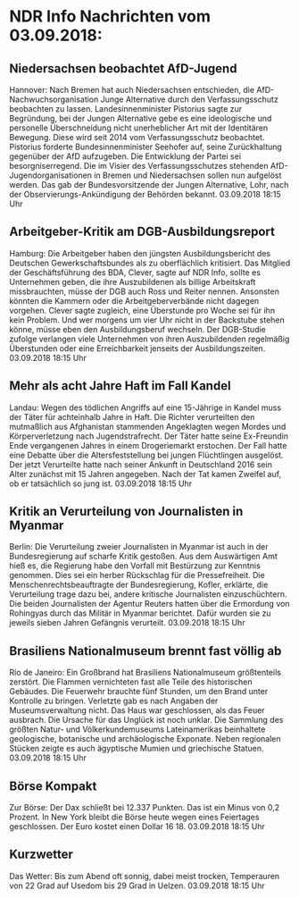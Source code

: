# NDR Info Nachrichten vom 03.09.2018:


## Niedersachsen beobachtet AfD-Jugend
Hannover:	Nach Bremen hat auch Niedersachsen entschieden, die AfD-Nachwuchsorganisation Junge Alternative durch den Verfassungsschutz beobachten zu lassen. Landesinnenminister Pistorius sagte zur Begründung, bei der Jungen Alternative gebe es eine ideologische und personelle Überschneidung nicht unerheblicher Art mit der Identitären Bewegung. Diese wird seit 2014 vom Verfassungsschutz beobachtet. Pistorius forderte Bundesinnenminister Seehofer auf, seine Zurückhaltung gegenüber der AfD aufzugeben. Die Entwicklung der Partei sei besorgniserregend. Die im Visier des Verfassungsschutzes stehenden AfD-Jugendorganisationen in Bremen und Niedersachsen sollen nun aufgelöst werden. Das gab der Bundesvorsitzende der Jungen Alternative, Lohr, nach der Observierungs-Ankündigung der Behörden bekannt. 03.09.2018 18:15 Uhr 

## Arbeitgeber-Kritik am DGB-Ausbildungsreport
Hamburg: Die Arbeitgeber haben den jüngsten Ausbildungsbericht des Deutschen Gewerkschaftsbundes als zu oberflächlich kritisiert. Das Mitglied der Geschäftsführung des BDA, Clever, sagte auf NDR Info, sollte es Unternehmen geben, die ihre Auszubildenen als billige Arbeitskraft missbrauchten, müsse der DGB auch Ross und Reiter nennen. Ansonsten könnten die Kammern oder die Arbeitgeberverbände nicht dagegen vorgehen. Clever sagte zugleich, eine Überstunde pro Woche sei für ihn kein Problem. Und wer morgens um vier Uhr nicht in der Backstube stehen könne, müsse eben den Ausbildungsberuf wechseln. Der DGB-Studie zufolge verlangen viele Unternehmen von ihren Auszubildenden regelmäßig Überstunden oder eine Erreichbarkeit jenseits der Ausbildungszeiten. 03.09.2018 18:15 Uhr 

## Mehr als acht Jahre Haft im Fall Kandel
Landau: 	Wegen des tödlichen Angriffs auf eine 15-Jährige in Kandel muss der Täter für achteinhalb Jahre in Haft. Die Richter verurteilten den mutmaßlich aus Afghanistan stammenden Angeklagten wegen Mordes und Körperverletzung nach Jugendstrafrecht. Der Täter hatte seine Ex-Freundin Ende vergangenen Jahres in einem Drogeriemarkt erstochen. Der Fall hatte eine Debatte über die Altersfeststellung bei jungen Flüchtlingen ausgelöst. Der jetzt Verurteilte hatte nach seiner Ankunft in Deutschland 2016 sein Alter zunächst mit 15 Jahren angegeben. Nach der Tat kamen Zweifel auf, ob er tatsächlich so jung ist. 03.09.2018 18:15 Uhr 

## Kritik an Verurteilung von Journalisten in Myanmar
Berlin: Die Verurteilung zweier Journalisten in Myanmar ist auch in der Bundesregierung auf scharfe Kritik gestoßen. Aus dem Auswärtigen Amt hieß es, die Regierung habe den Vorfall mit Bestürzung zur Kenntnis genommen. Dies sei ein herber Rückschlag für die Pressefreiheit. Die Menschenrechtsbeauftragte der Bundesregierung, Kofler, erklärte, die Verurteilung trage dazu bei, andere kritische Journalisten einzuschüchtern. Die beiden Journalisten der Agentur Reuters hatten über die Ermordung von Rohingyas durch das Militär in Myanmar berichtet. Dafür wurden sie zu jeweils sieben Jahren Gefängnis verurteilt. 03.09.2018 18:15 Uhr 

## Brasiliens Nationalmuseum brennt fast völlig ab
Rio de Janeiro: Ein Großbrand hat Brasiliens Nationalmuseum größtenteils zerstört. Die Flammen vernichteten fast alle Teile des historischen Gebäudes. Die Feuerwehr brauchte fünf Stunden, um den Brand unter Kontrolle zu bringen. Verletzte gab es nach Angaben der Museumsverwaltung nicht. Das Haus war geschlossen, als das Feuer ausbrach. Die Ursache für das Unglück ist noch unklar. Die Sammlung des größten Natur- und Völkerkundemuseums Lateinamerikas beinhaltete geologische, botanische und archäologische Exponate. Neben regionalen Stücken zeigte es auch ägyptische Mumien und griechische Statuen. 03.09.2018 18:15 Uhr 

## Börse Kompakt
Zur Börse: Der Dax schließt bei 12.337 Punkten. Das ist ein Minus von 0,2 Prozent. In New York bleibt die Börse heute wegen eines Feiertages geschlossen. Der Euro kostet einen Dollar 16 18. 03.09.2018 18:15 Uhr 

## Kurzwetter
Das Wetter: Bis zum Abend oft sonnig, dabei meist trocken, Temperauren von 22 Grad auf Usedom bis 29 Grad in Uelzen. 03.09.2018 18:15 Uhr 
